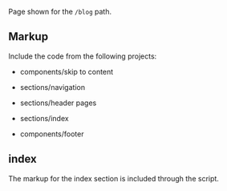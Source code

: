 Page shown for the `/blog` path.

## Markup

Include the code from the following projects:

- components/skip to content

- sections/navigation

- sections/header pages

- sections/index

- components/footer

## index

The markup for the index section is included through the script.
